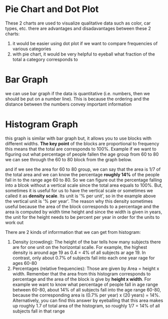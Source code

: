 # Pie Chart and Dot Plot

These 2 charts are used to visualize qualitative data such as color, car types, etc. there are advantages and disadavantages between these 2 charts:

1. it would be easier using dot plot if we want to compare frequencies of various categories
2. with pie chart, it would be very helpful to eyeball what fraction of the total a category corresponds to

# Bar Graph

we can use bar graph if the data is quantitative (i.e. numbers, then we should be put on a number line). This is because the ordering and the distance between the numbers convey important information

# Histogram Graph

this graph is similar with bar graph but, it allows you to use blocks with different widths. **The key point** of the blocks are proportional to frequency this means that the total are corresponds to 100%. Example if we want to figuring out what percentage of people fallen the age group from 60 to 80 we can see through the 60 to 80 block from the graph below.


and if we see the area for 60 to 80 group, we can say that the area is 1/7 of the total area and we can know the percentage **roughly 14%** of the people fall in to the range age 60 to 80. So we can figure out the percentage falling into a blcok without a vertical scale since the total area equals to 100%. But, sometimes it is useful for us to have the vertical scale or sometimes we called it as **density scale**. Its unit is '% per unit', so in the example above the vertical unit is '% per year'. The reason why this density sometimes useful because the area of the block corresponds to a percentage and the area is computed by width time height and since the width is given in years, the unit for the height needs to be percent per year in order for the units to work out

There are 2 kinds of inforrmation that we can get from histogram:

1. Density (crowding): The height of the bar tells how many subjects there are for one unit on the horizontal scalle. For example, the highest density is around age 19 as 0.4 = 4% of all subjects ar age 19. In contrast, only about 0.7% of subjects fall into each one year rage for ages 60-80
2. Percentages (relative frequencies): Those are given by Area = height x width. Remember that the area from this histogram corresponds to percentage and the area of the block is give by **height x width**. For example we want to know what percentage of people fall in age range between 60-80, about 14% of all subjects fall into the age range 60-80, because the corresponding area is (0.7% per year) x (20 years) = 14%. Alternatively, you can find this answer by eyeballing that this area makes up roughly 1.7 of total area of the histogram, so roughly 1/7 = 14% of all subjects fall in that range
